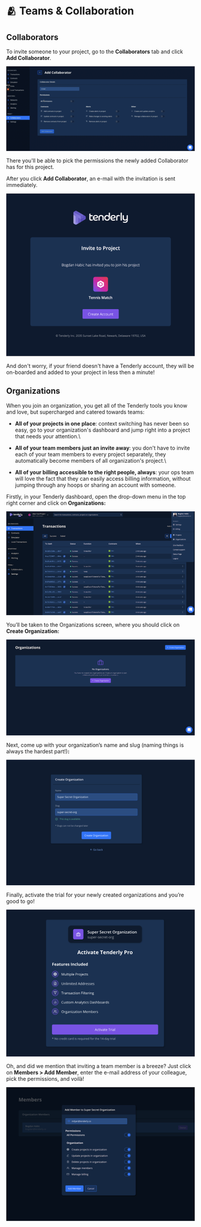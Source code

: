 # 🫂 Teams & Collaboration

## Collaborators

To invite someone to your project, go to the **Collaborators** tab and click **Add Collaborator**.

![](<../.gitbook/assets/Screenshot 2021-10-15 at 11.10.45.png>)

There you'll be able to pick the permissions the newly added Collaborator has for this project.

After you click **Add Collaborator**, an e-mail with the invitation is sent immediately.

![](<../.gitbook/assets/image (22) (1).png>)

And don't worry, if your friend doesn't have a Tenderly account, they will be on-boarded and added to your project in less then a minute!

## Organizations

When you join an organization, you get all of the Tenderly tools you know and love, but supercharged and catered towards teams:

* **All of your projects in one place**: context switching has never been so easy, go to your organization's dashboard and jump right into a project that needs your attention.\

* **All of your team members just an invite away**: you don't have to invite each of your team members to every project separately, they automatically become members of all organization's project.\

* **All of your billing accessible to the right people, always**: your ops team will love the fact that they can easily access billing information, without jumping through any hoops or sharing an account with someone.

Firstly, in your Tenderly dashboard, open the drop-down menu in the top right corner and click on **Organizations:**

![](<../.gitbook/assets/image (32) (1).png>)

You’ll be taken to the Organizations screen, where you should click on **Create Organization:**

![](<../.gitbook/assets/image (10).png>)

Next, come up with your organization’s name and slug (naming things is always the hardest part!)**:**

![](<../.gitbook/assets/image (20) (1).png>)

Finally, activate the trial for your newly created organizations and you’re good to go!

![](<../.gitbook/assets/image (65) (1).png>)

Oh, and did we mention that inviting a team member is a breeze? Just click on **Members > Add Member**, enter the e-mail address of your colleague, pick the permissions, and voilà!

![](<../.gitbook/assets/image (62).png>)
